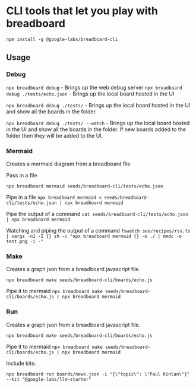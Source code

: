 # CLI tools that let you play with breadboard

`npm install -g @google-labs/breadboard-cli`

## Usage

### Debug

`npx breadboard debug` - Brings up the web debug server
`npx breadboard debug ./tests/echo.json` - Brings up the local board hosted in the UI

`npx breadboard debug ./tests/` - Brings up the local board hosted in the UI and show all the boards in the folder.

`npx breadboard debug ./tests/ --watch` - Brings up the local board hosted in the UI and show all the boards in the folder. If new boards added to the folder then they will be added to the UI.

### Mermaid

Creates a mermaid diagram from a breadboard file

Pass in a file

`npx breadboard mermaid seeds/breadboard-cli/tests/echo.json`

Pipe in a file
`npx breadboard mermaid < seeds/breadboard-cli/tests/echo.json | npx breadboard mermaid`

Pipe the output of a command
`cat seeds/breadboard-cli/tests/echo.json | npx breadboard mermaid`

Watching and piping the output of a command
`fswatch see/recipes/rss.ts | xargs -n1 -I {} sh -c "npx breadboard mermaid {} -o ./ | mmdc -o test.png -i -"`

### Make

Creates a graph json from a breadboard javascript file.

`npx breadboard make seeds/breadboard-cli/boards/echo.js`

Pipe it to mermaid
`npx breadboard make seeds/breadboard-cli/boards/echo.js | npx breadboard mermaid`

### Run

Creates a graph json from a breadboard javascript file.

`npx breadboard make seeds/breadboard-cli/boards/echo.js`

Pipe it to mermaid
`npx breadboard make seeds/breadboard-cli/boards/echo.js | npx breadboard mermaid`

Include kits:

`npx breadboard run boards/news.json -i "{\"topic\": \"Paul Kinlan\"}" --kit "@google-labs/llm-starter"`
